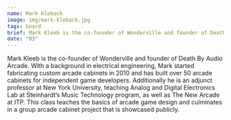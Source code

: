 ```yaml
---
name: Mark Kleback
image: img/mark-kleback.jpg
tags: board
brief: Mark Kleeb is the co-founder of Wonderville and founder of Death By Audio Arcade.
date: "03"
---
```


Mark Kleeb is the co-founder of Wonderville and founder of Death By Audio Arcade. With a background in electrical engineering, Mark started fabricating custom arcade cabinets in 2010 and has built over 50 arcade cabinets for independent game developers. Additionally he is an adjunct professor at New York University, teaching Analog and Digital Electronics Lab at Steinhardt’s Music Technology program, as well as The New Arcade at ITP. This class teaches the basics of arcade game design and culminates in a group arcade cabinet project that is showcased publicly.
